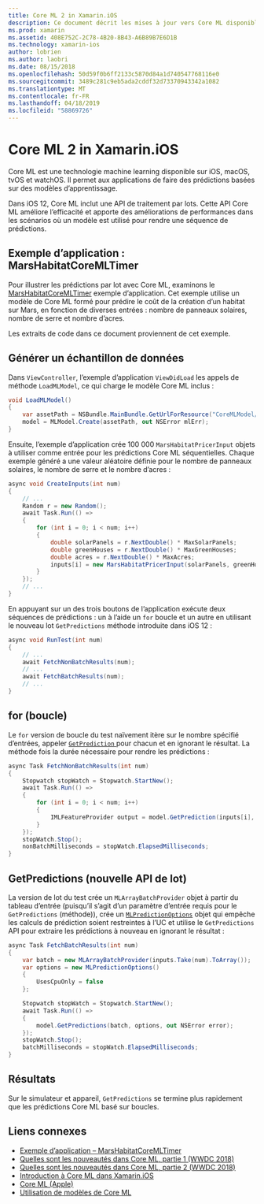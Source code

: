 ```yaml
---
title: Core ML 2 in Xamarin.iOS
description: Ce document décrit les mises à jour vers Core ML disponible dans le cadre d’e/s 12. En particulier, il examine les améliorations des performances associées à la nouvelle API de prédiction de lot.
ms.prod: xamarin
ms.assetid: 408E752C-2C78-4B20-8B43-A6B89B7E6D1B
ms.technology: xamarin-ios
author: lobrien
ms.author: laobri
ms.date: 08/15/2018
ms.openlocfilehash: 50d59f0b6ff2133c5870d84a1d740547768116e0
ms.sourcegitcommit: 3489c281c9eb5ada2cddf32d73370943342a1082
ms.translationtype: MT
ms.contentlocale: fr-FR
ms.lasthandoff: 04/18/2019
ms.locfileid: "58869726"
---
```

# <a name="core-ml-2-in-xamarinios"></a>Core ML 2 in Xamarin.iOS

Core ML est une technologie machine learning disponible sur iOS, macOS, tvOS et watchOS. Il permet aux applications de faire des prédictions basées sur des modèles d’apprentissage.

Dans iOS 12, Core ML inclut une API de traitement par lots. Cette API Core ML améliore l’efficacité et apporte des améliorations de performances dans les scénarios où un modèle est utilisé pour rendre une séquence de prédictions.

## <a name="sample-app-marshabitatcoremltimer"></a>Exemple d’application : MarsHabitatCoreMLTimer

Pour illustrer les prédictions par lot avec Core ML, examinons le [MarsHabitatCoreMLTimer](https://developer.xamarin.com/samples/monotouch/iOS12/MarsHabitatCoreMLTimer) exemple d’application. Cet exemple utilise un modèle de Core ML formé pour prédire le coût de la création d’un habitat sur Mars, en fonction de diverses entrées : nombre de panneaux solaires, nombre de serre et nombre d’acres.

Les extraits de code dans ce document proviennent de cet exemple.

## <a name="generate-sample-data"></a>Générer un échantillon de données

Dans `ViewController`, l’exemple d’application `ViewDidLoad` les appels de méthode `LoadMLModel`, ce qui charge le modèle Core ML inclus :

```csharp
void LoadMLModel()
{
    var assetPath = NSBundle.MainBundle.GetUrlForResource("CoreMLModel/MarsHabitatPricer", "mlmodelc");
    model = MLModel.Create(assetPath, out NSError mlErr);
}
```

Ensuite, l’exemple d’application crée 100 000 `MarsHabitatPricerInput` objets à utiliser comme entrée pour les prédictions Core ML séquentielles. Chaque exemple généré a une valeur aléatoire définie pour le nombre de panneaux solaires, le nombre de serre et le nombre d’acres :

```csharp
async void CreateInputs(int num)
{
    // ...
    Random r = new Random();
    await Task.Run(() =>
    {
        for (int i = 0; i < num; i++)
        {
            double solarPanels = r.NextDouble() * MaxSolarPanels;
            double greenHouses = r.NextDouble() * MaxGreenHouses;
            double acres = r.NextDouble() * MaxAcres;
            inputs[i] = new MarsHabitatPricerInput(solarPanels, greenHouses, acres);
        }
    });
    // ...
}
```

En appuyant sur un des trois boutons de l’application exécute deux séquences de prédictions : un à l’aide un `for` boucle et un autre en utilisant le nouveau lot `GetPredictions` méthode introduite dans iOS 12 :

```csharp
async void RunTest(int num)
{
    // ...
    await FetchNonBatchResults(num);
    // ...
    await FetchBatchResults(num);
    // ...
}
```

## <a name="for-loop"></a>for (boucle)

Le `for` version de boucle du test naïvement itère sur le nombre spécifié d’entrées, appeler [ `GetPrediction` ](xref:CoreML.MLModel.GetPrediction*) pour chacun et en ignorant le résultat. La méthode fois la durée nécessaire pour rendre les prédictions :

```csharp
async Task FetchNonBatchResults(int num)
{
    Stopwatch stopWatch = Stopwatch.StartNew();
    await Task.Run(() =>
    {
        for (int i = 0; i < num; i++)
        {
            IMLFeatureProvider output = model.GetPrediction(inputs[i], out NSError error);
        }
    });
    stopWatch.Stop();
    nonBatchMilliseconds = stopWatch.ElapsedMilliseconds;
}
```

## <a name="getpredictions-new-batch-api"></a>GetPredictions (nouvelle API de lot)

La version de lot du test crée un `MLArrayBatchProvider` objet à partir du tableau d’entrée (puisqu’il s’agit d’un paramètre d’entrée requis pour le `GetPredictions` (méthode)), crée un [`MLPredictionOptions`](xref:CoreML.MLPredictionOptions)
objet qui empêche les calculs de prédiction soient restreintes à l’UC et utilise le `GetPredictions` API pour extraire les prédictions à nouveau en ignorant le résultat :

```csharp
async Task FetchBatchResults(int num)
{
    var batch = new MLArrayBatchProvider(inputs.Take(num).ToArray());
    var options = new MLPredictionOptions()
    {
        UsesCpuOnly = false
    };

    Stopwatch stopWatch = Stopwatch.StartNew();
    await Task.Run(() =>
    {
        model.GetPredictions(batch, options, out NSError error);
    });
    stopWatch.Stop();
    batchMilliseconds = stopWatch.ElapsedMilliseconds;
}
```

## <a name="results"></a>Résultats

Sur le simulateur et appareil, `GetPredictions` se termine plus rapidement que les prédictions Core ML basé sur boucles.

## <a name="related-links"></a>Liens connexes

- [Exemple d’application – MarsHabitatCoreMLTimer](https://developer.xamarin.com/samples/monotouch/iOS12/MarsHabitatCoreMLTimer)
- [Quelles sont les nouveautés dans Core ML, partie 1 (WWDC 2018)](https://developer.apple.com/videos/play/wwdc2018/708/)
- [Quelles sont les nouveautés dans Core ML, partie 2 (WWDC 2018)](https://developer.apple.com/videos/play/wwdc2018/709/)
- [Introduction à Core ML dans Xamarin.iOS](https://docs.microsoft.com/xamarin/ios/platform/introduction-to-ios11/coreml)
- [Core ML (Apple)](https://developer.apple.com/documentation/coreml?language=objc)
- [Utilisation de modèles de Core ML](https://developer.apple.com/machine-learning/build-run-models/)
